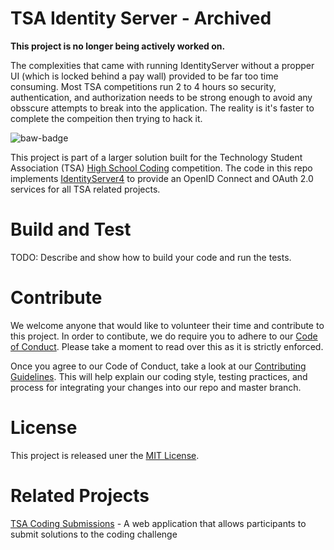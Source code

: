 # TSA Identity Server - Archived
**This project is no longer being actively worked on.**

The complexities that came with running IdentityServer without a propper UI (which is locked behind a pay wall) provided to be far too time consuming.
Most TSA competitions run 2 to 4 hours so security, authentication, and authorization needs to be strong enough to avoid any obsscure attempts to break into the application.
The reality is it's faster to complete the compeition then trying to hack it.

![baw-badge]

This project is part of a larger solution built for the Technology Student Association (TSA) [High School Coding][tsa-hs-competitions] competition.
The code in this repo implements [IdentityServer4][identityserver4] to provide an OpenID Connect and OAuth 2.0 services for all TSA related projects.

# Build and Test
TODO: Describe and show how to build your code and run the tests. 

# Contribute
We welcome anyone that would like to volunteer their time and contribute to this project.
In order to contibute, we do require you to adhere to our [Code of Conduct][cod]. Please take a moment to read over this as it is strictly enforced.

Once you agree to our Code of Conduct, take a look at our [Contributing Guidelines][cg].
This will help explain our coding style, testing practices, and process for integrating your changes into our repo and master branch.

# License
This project is released uner the [MIT License][mit-license].

# Related Projects
[TSA Coding Submissions][tsa-coding-submissions] - A web application that allows participants to submit solutions to the coding challenge

<!-- BADGES -->
[baw-badge]: https://github.com/tj-cappelletti/tsa-identity-server/actions/workflows/github-actions.yaml/badge.svg "current status"
[baw-master-branch-badge]: https://github.com/tj-cappelletti/tsa-coding-submissions/workflows/build-application-workflow/badge.svg?branch=master "master branch status"
[baw-pull-request-badge]: https://github.com/tj-cappelletti/tsa-coding-submissions/workflows/build-application-workflow/badge.svg?event=pull_request

<!-- REPO LINKS -->
[cg]: CONTRIBUTING.md "Contributing Guidelines"
[cod]: CODE_OF_CONDUCT.md "Code of Conduct"
[mit-license]: LICENSE.md "MIT License"

<!-- EXTERNAL LINKS -->
[identityserver4]: https://github.com/IdentityServer/IdentityServer4 "IdentityServer 4 repo"
[tsa-coding-submissions]: https://github.com/tj-cappelletti/tsa-coding-submissions "TSA Coding Submissions repo"
[tsa-hs-competitions]: https://tsaweb.org/competitions-programs/tsa/high-school-competitions "TSA High School Competitions"
